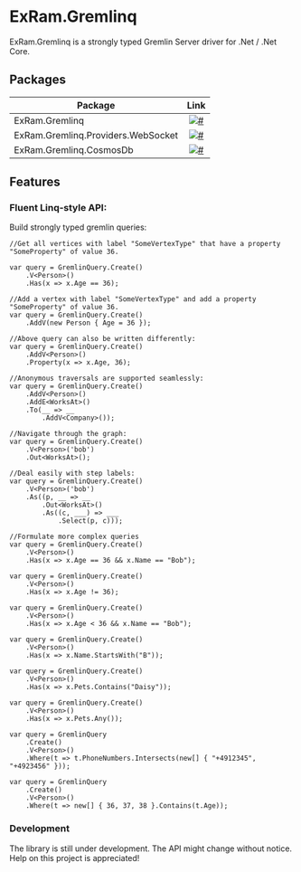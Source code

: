 # ExRam.Gremlinq

ExRam.Gremlinq is a strongly typed Gremlin Server driver for .Net / .Net Core.

## Packages

Package  | Link | 
-------- | :------------: | 
ExRam.Gremlinq | [![#](https://img.shields.io/nuget/v/ExRam.Gremlinq.svg)](https://www.nuget.org/packages/ExRam.Gremlinq) |
ExRam.Gremlinq.Providers.WebSocket | [![#](https://img.shields.io/nuget/v/ExRam.Gremlinq.Providers.WebSocket.svg)](https://www.nuget.org/packages/ExRam.Gremlinq.Providers.WebSocket) |
ExRam.Gremlinq.CosmosDb | [![#](https://img.shields.io/nuget/v/ExRam.Gremlinq.CosmosDb.svg)](https://www.nuget.org/packages/ExRam.Gremlinq.CosmosDb) |

## Features

### Fluent Linq-style API:
Build strongly typed gremlin queries:
    
	//Get all vertices with label "SomeVertexType" that have a property "SomeProperty" of value 36.

    var query = GremlinQuery.Create()
        .V<Person>()
        .Has(x => x.Age == 36);

	//Add a vertex with label "SomeVertexType" and add a property "SomeProperty" of value 36.
	var query = GremlinQuery.Create()
	    .AddV(new Person { Age = 36 });

	//Above query can also be written differently:
	var query = GremlinQuery.Create()
	    .AddV<Person>()
        .Property(x => x.Age, 36);

	//Anonymous traversals are supported seamlessly:
	var query = GremlinQuery.Create()
	    .AddV<Person>()
	    .AddE<WorksAt>()
	    .To(__ => __
	        .AddV<Company>());

	//Navigate through the graph:
	var query = GremlinQuery.Create()
        .V<Person>('bob')
	    .Out<WorksAt>();

	//Deal easily with step labels:
	var query = GremlinQuery.Create()
        .V<Person>('bob')
	    .As((p, __ => __
            .Out<WorksAt>()
            .As((c, ___) => ___
                .Select(p, c)));

    //Formulate more complex queries
	var query = GremlinQuery.Create()
        .V<Person>()
        .Has(x => x.Age == 36 && x.Name == "Bob");

	var query = GremlinQuery.Create()
        .V<Person>()
        .Has(x => x.Age != 36);

	var query = GremlinQuery.Create()
        .V<Person>()
        .Has(x => x.Age < 36 && x.Name == "Bob");

	var query = GremlinQuery.Create()
        .V<Person>()
        .Has(x => x.Name.StartsWith("B"));

	var query = GremlinQuery.Create()
        .V<Person>()
        .Has(x => x.Pets.Contains("Daisy"));

	var query = GremlinQuery.Create()
        .V<Person>()
        .Has(x => x.Pets.Any());
		
	var query = GremlinQuery
	    .Create()
        .V<Person>()
        .Where(t => t.PhoneNumbers.Intersects(new[] { "+4912345", "+4923456" }));

	var query = GremlinQuery
	    .Create()
        .V<Person>()
        .Where(t => new[] { 36, 37, 38 }.Contains(t.Age));

### Development

The library is still under development. The API might change without notice. Help on this project is appreciated!
